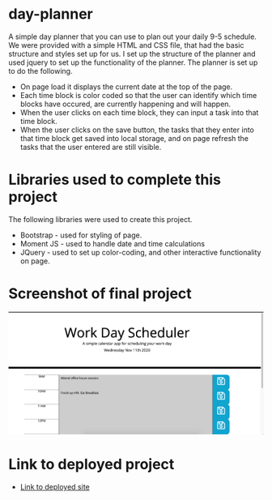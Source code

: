 # day-planner
A simple day planner that you can use to plan out your daily 9-5 schedule. We were provided with a simple HTML and CSS file, that had the basic structure and styles set up for us. I set up the structure of the planner and used jquery to set up the functionality of the planner. The planner is set up to do the following. 

* On page load it displays the current date at the top of the page. 
* Each time block is color coded so that the user can identify which time blocks have occured, are currently happening and will happen. 
* When the user clicks on each time block, they can input a task into that time block. 
* When the user clicks on the save button, the tasks that they enter into that time block get saved into local storage, and on page refresh the tasks that the user entered are still visible. 

# Libraries used to complete this project 
The following libraries were used to create this project. 

* Bootstrap - used for styling of page. 
* Moment JS - used to handle date and time calculations
* JQuery - used to set up color-coding, and other interactive functionality on page. 

# Screenshot of final project
![Screenshot of Day Planner](./assets/screenshot.png)


# Link to deployed project 

* [Link to deployed site](https://v-lax.github.io/day-planner/html/index.html)
